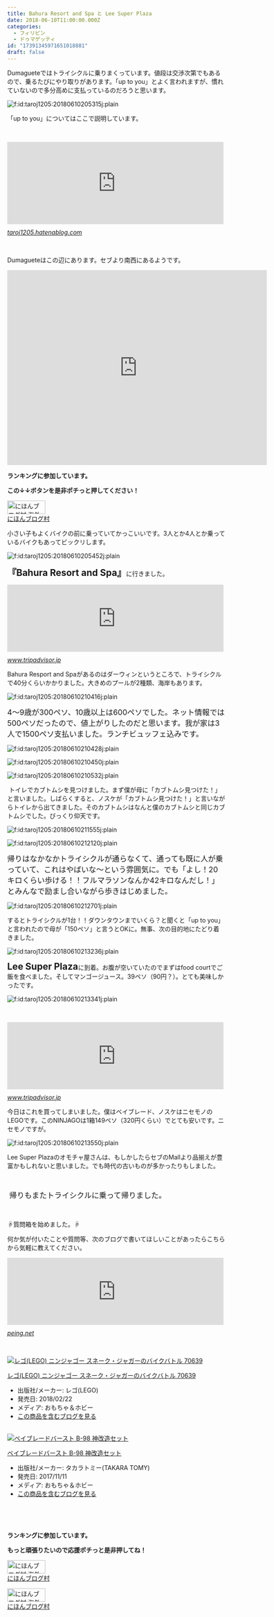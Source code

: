 ```yaml
---
title: Bahura Resort and Spa と Lee Super Plaza
date: 2018-06-10T11:00:00.000Z
categories:
  - フィリピン
  - ドゥマゲッティ
id: "17391345971651018881"
draft: false
---
```

<p>Dumagueteではトライシクルに乗りまくっています。値段は交渉次第でもあるので、乗るたびにやり取りがあります。「up to you」とよく言われますが、慣れていないので多分高めに支払っているのだろうと思います。</p>
<p><img class="hatena-fotolife" title="f:id:taroj1205:20180610205315j:plain" src="https://cdn-ak.f.st-hatena.com/images/fotolife/t/taroj1205/20180610/20180610205315.jpg" alt="f:id:taroj1205:20180610205315j:plain" /></p>
<p>「up to you」についてはここで説明しています。</p>
<p> </p>
<p><iframe class="embed-card embed-blogcard" style="display: block; width: 100%; height: 190px; max-width: 500px; margin: 10px 0px;" title="CIE British School（CIE ブリティッシュ スクール）を見学 - 【日刊】12歳で中学生の僕のフィリピン・セブ島における語学留学日記" src="https://hatenablog-parts.com/embed?url=https%3A%2F%2Ftaroj1205.hatenablog.com%2Fentry%2Fphilippines080" frameborder="0" scrolling="no"></iframe><cite class="hatena-citation"><a href="https://taroj1205.hatenablog.com/entry/philippines080">taroj1205.hatenablog.com</a></cite></p>
<p> </p>
<p>Dumagueteはこの辺にあります。セブより南西にあるようです。</p>
<p><iframe style="border: 0;" src="https://www.google.com/maps/embed?pb=!1m18!1m12!1m3!1d62998.76884421065!2d123.24704779745969!3d9.295730443985283!2m3!1f0!2f0!3f0!3m2!1i1024!2i768!4f13.1!3m3!1m2!1s0x33ab6edb788ea0f7%3A0xd79dfe9b5bfc37fb!2sDumaguete%2C+Negros+Oriental%2C+Philippines!5e0!3m2!1sen!2snz!4v1528637862750" width="600" height="450" frameborder="0" allowfullscreen=""></iframe></p>
<p><strong>ランキングに参加しています。</strong></p>
<p><strong>この↓↓ボタンを是非ポチっと押してください！</strong></p>
<p><a href="//overseas.blogmura.com/cebu/ranking.html"><img src="//overseas.blogmura.com/cebu/img/cebu88_31.gif" alt="にほんブログ村 海外生活ブログ セブ島情報へ" width="88" height="31" border="0" /></a><br /><a href="//overseas.blogmura.com/cebu/ranking.html">にほんブログ村</a></p>
<p>小さい子もよくバイクの前に乗っていてかっこいいです。3人とか4人とか乗っているバイクもあってビックリします。</p>
<p><img class="hatena-fotolife" title="f:id:taroj1205:20180610205452j:plain" src="https://cdn-ak.f.st-hatena.com/images/fotolife/t/taroj1205/20180610/20180610205452.jpg" alt="f:id:taroj1205:20180610205452j:plain" /></p>
<p><span style="font-size: 150%;"><strong>『Bahura Resort and Spa』</strong></span>に行きました。</p>
<p><iframe class="embed-card embed-webcard" style="display: block; width: 100%; height: 155px; max-width: 500px; margin: 10px 0px;" title="バフラ リゾート アンド スパ (Bahura Resort and Spa) -ダーウィン-【 2018年最新の料金比較・口コミ・宿泊予約 】- トリップアドバイザー" src="https://hatenablog-parts.com/embed?url=https%3A%2F%2Fwww.tripadvisor.jp%2FHotel_Review-g659926-d640976-Reviews-Bahura_Resort_and_Spa-Dauin_Dumaguete_City_Negros_Oriental_Negros_Island_Visayas.html" frameborder="0" scrolling="no"></iframe><cite class="hatena-citation"><a href="https://www.tripadvisor.jp/Hotel_Review-g659926-d640976-Reviews-Bahura_Resort_and_Spa-Dauin_Dumaguete_City_Negros_Oriental_Negros_Island_Visayas.html">www.tripadvisor.jp</a></cite></p>
<p>Bahura Resport and Spaがあるのはダーウィンというところで、トライシクルで40分くらいかかりました。大きめのプールが2種類、海岸もあります。</p>
<p><img class="hatena-fotolife" title="f:id:taroj1205:20180610210416j:plain" src="https://cdn-ak.f.st-hatena.com/images/fotolife/t/taroj1205/20180610/20180610210416.jpg" alt="f:id:taroj1205:20180610210416j:plain" /></p>
<p><span style="font-size: 17.3333px;">4〜9歳が300ペソ、10歳以上は600ペソでした。ネット情報では500ペソだったので、値上がりしたのだと思います。我が家は3人で1500ペソ支払いました。ランチビュッフェ込みです。</span></p>
<p><img class="hatena-fotolife" title="f:id:taroj1205:20180610210428j:plain" src="https://cdn-ak.f.st-hatena.com/images/fotolife/t/taroj1205/20180610/20180610210428.jpg" alt="f:id:taroj1205:20180610210428j:plain" /></p>
<p><img class="hatena-fotolife" title="f:id:taroj1205:20180610210450j:plain" src="https://cdn-ak.f.st-hatena.com/images/fotolife/t/taroj1205/20180610/20180610210450.jpg" alt="f:id:taroj1205:20180610210450j:plain" /></p>
<p><img class="hatena-fotolife" title="f:id:taroj1205:20180610210532j:plain" src="https://cdn-ak.f.st-hatena.com/images/fotolife/t/taroj1205/20180610/20180610210532.jpg" alt="f:id:taroj1205:20180610210532j:plain" /></p>
<p> トイレでカブトムシを見つけました。まず僕が母に「カブトムシ見つけた！」と言いました。しばらくすると、ノスケが「カブトムシ見つけた！」と言いながらトイレから出てきました。そのカブトムシはなんと僕のカブトムシと同じカブトムシでした。びっくり仰天です。</p>
<p><img class="hatena-fotolife" title="f:id:taroj1205:20180610211555j:plain" src="https://cdn-ak.f.st-hatena.com/images/fotolife/t/taroj1205/20180610/20180610211555.jpg" alt="f:id:taroj1205:20180610211555j:plain" /></p>
<p><img class="hatena-fotolife" title="f:id:taroj1205:20180610212120j:plain" src="https://cdn-ak.f.st-hatena.com/images/fotolife/t/taroj1205/20180610/20180610212120.jpg" alt="f:id:taroj1205:20180610212120j:plain" /></p>
<p><span style="font-size: 17.3333px;">帰りはなかなかトライシクルが通らなくて、通っても既に人が乗っていて、これはやばいな〜という雰囲気に。でも「よし！20キロくらい歩ける！！フルマラソンなんか42キロなんだし！」とみんなで励まし合いながら歩きはじめました。</span></p>
<p><img class="hatena-fotolife" title="f:id:taroj1205:20180610212701j:plain" src="https://cdn-ak.f.st-hatena.com/images/fotolife/t/taroj1205/20180610/20180610212701.jpg" alt="f:id:taroj1205:20180610212701j:plain" /></p>
<p>するとトライシクルが1台！！ダウンタウンまでいくら？と聞くと「up to you」と言われたので母が「150ペソ」と言うとOKに。無事、次の目的地にたどり着きました。</p>
<p><img class="hatena-fotolife" title="f:id:taroj1205:20180610213236j:plain" src="https://cdn-ak.f.st-hatena.com/images/fotolife/t/taroj1205/20180610/20180610213236.jpg" alt="f:id:taroj1205:20180610213236j:plain" /></p>
<p><span style="font-size: 150%;"><strong>Lee Super Plaza</strong></span>に到着。お腹が空いていたのでまずはfood courtでご飯を食べました。そしてマンゴージュース。39ペソ（90円？）。とても美味しかったです。</p>
<p><img class="hatena-fotolife" title="f:id:taroj1205:20180610213341j:plain" src="https://cdn-ak.f.st-hatena.com/images/fotolife/t/taroj1205/20180610/20180610213341.jpg" alt="f:id:taroj1205:20180610213341j:plain" /></p>
<p> </p>
<p><iframe class="embed-card embed-webcard" style="display: block; width: 100%; height: 155px; max-width: 500px; margin: 10px 0px;" title="2018年 Lee Plaza Dumagueteへ行く前に！見どころをチェック - トリップアドバイザー" src="https://hatenablog-parts.com/embed?url=https%3A%2F%2Fwww.tripadvisor.jp%2FAttraction_Review-g616032-d5226428-Reviews-Lee_Plaza_Dumaguete-Dumaguete_City_Negros_Oriental_Negros_Island_Visayas.html" frameborder="0" scrolling="no"></iframe><cite class="hatena-citation"><a href="https://www.tripadvisor.jp/Attraction_Review-g616032-d5226428-Reviews-Lee_Plaza_Dumaguete-Dumaguete_City_Negros_Oriental_Negros_Island_Visayas.html">www.tripadvisor.jp</a></cite></p>
<p>今日はこれを買ってしまいました。僕はベイブレード、ノスケはニセモノのLEGOです。このNINJAGOは1箱149ペソ（320円くらい）でとても安いです。ニセモノですが。</p>
<p><img class="hatena-fotolife" title="f:id:taroj1205:20180610213550j:plain" src="https://cdn-ak.f.st-hatena.com/images/fotolife/t/taroj1205/20180610/20180610213550.jpg" alt="f:id:taroj1205:20180610213550j:plain" /></p>
<p>Lee Super Plazaのオモチャ屋さんは、もしかしたらセブのMallより品揃えが豊富かもしれないと思いました。でも時代の古いものが多かったりもしました。</p>
<p> </p>
<p><span style="font-size: 17.3333px;"> 帰りもまたトライシクルに乗って帰りました。</span></p>
<p> </p>
<p>☟質問箱を始めました。☟</p>
<p>何か気が付いたことや質問等、次のブログで書いてほしいことがあったらこちらから気軽に教えてください。</p>
<p><iframe class="embed-card embed-webcard" style="display: block; width: 100%; height: 155px; max-width: 500px; margin: 10px 0px;" title="太朗の質問箱です" src="https://hatenablog-parts.com/embed?url=https%3A%2F%2Fpeing.net%2Fja%2Ftaroj1205" frameborder="0" scrolling="no"></iframe><cite class="hatena-citation"><a href="https://peing.net/ja/taroj1205">peing.net</a></cite></p>
<p> </p>
<div class="freezed">
<div class="hatena-asin-detail"><a href="http://www.amazon.co.jp/exec/obidos/ASIN/B075SVV19C/taroj1205-hatena-22/"><img class="hatena-asin-detail-image" title="レゴ(LEGO) ニンジャゴー スネーク・ジャガーのバイクバトル 70639" src="https://images-fe.ssl-images-amazon.com/images/I/51nTdhP60jL._SL160_.jpg" alt="レゴ(LEGO) ニンジャゴー スネーク・ジャガーのバイクバトル 70639" /></a>
<div class="hatena-asin-detail-info">
<p class="hatena-asin-detail-title"><a href="http://www.amazon.co.jp/exec/obidos/ASIN/B075SVV19C/taroj1205-hatena-22/">レゴ(LEGO) ニンジャゴー スネーク・ジャガーのバイクバトル 70639</a></p>
<ul>
<li><span class="hatena-asin-detail-label">出版社/メーカー:</span> レゴ(LEGO)</li>
<li><span class="hatena-asin-detail-label">発売日:</span> 2018/02/22</li>
<li><span class="hatena-asin-detail-label">メディア:</span> おもちゃ＆ホビー</li>
<li><a href="http://d.hatena.ne.jp/asin/B075SVV19C/taroj1205-hatena-22" target="_blank">この商品を含むブログを見る</a></li>
</ul>
</div>
<div class="hatena-asin-detail-foot"> </div>
</div>
<div class="hatena-asin-detail"><a href="http://www.amazon.co.jp/exec/obidos/ASIN/B07679J3RS/taroj1205-hatena-22/"><img class="hatena-asin-detail-image" title="ベイブレードバースト B-98 神改造セット" src="https://images-fe.ssl-images-amazon.com/images/I/51bscAOBqRL._SL160_.jpg" alt="ベイブレードバースト B-98 神改造セット" /></a>
<div class="hatena-asin-detail-info">
<p class="hatena-asin-detail-title"><a href="http://www.amazon.co.jp/exec/obidos/ASIN/B07679J3RS/taroj1205-hatena-22/">ベイブレードバースト B-98 神改造セット</a></p>
<ul>
<li><span class="hatena-asin-detail-label">出版社/メーカー:</span> タカラトミー(TAKARA TOMY)</li>
<li><span class="hatena-asin-detail-label">発売日:</span> 2017/11/11</li>
<li><span class="hatena-asin-detail-label">メディア:</span> おもちゃ＆ホビー</li>
<li><a href="http://d.hatena.ne.jp/asin/B07679J3RS/taroj1205-hatena-22" target="_blank">この商品を含むブログを見る</a></li>
</ul>
</div>
<div class="hatena-asin-detail-foot"> </div>
</div>
</div>
<p> </p>
<div class="freezed">
<p><strong>ランキングに参加しています。</strong></p>
<p><strong>もっと頑張りたいので応援ポチっと是非押してね！</strong></p>
<p><a href="//overseas.blogmura.com/studyabroad_parent/ranking.html"><img src="//overseas.blogmura.com/studyabroad_parent/img/studyabroad_parent88_31.gif" alt="にほんブログ村 海外生活ブログ 親子留学・ジュニア留学へ" width="88" height="31" border="0" /></a><br /><a href="//overseas.blogmura.com/studyabroad_parent/ranking.html">にほんブログ村</a></p>
<p><a href="//overseas.blogmura.com/cebu/ranking.html"><img src="//overseas.blogmura.com/cebu/img/cebu88_31.gif" alt="にほんブログ村 海外生活ブログ セブ島情報へ" width="88" height="31" border="0" /></a><br /><a href="//overseas.blogmura.com/cebu/ranking.html">にほんブログ村</a></p>
</div>
